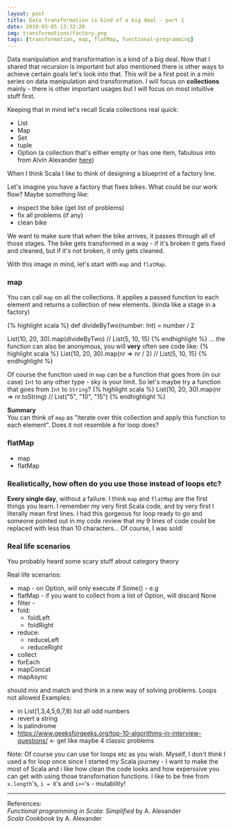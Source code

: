 ```yaml
---
layout: post
title: Data transformation is kind of a big deal - part 1
date: 2019-03-05 13:32:20
img: transformations/factory.png 
tags: [transformation, map, flatMap, functional-programming]
---
```

Data manipulation and transformation is a kind of a big deal. Now that I shared that recursion is important but also mentioned there is other ways to achieve certain goals let's look into that. This will be a first post in a mini series on data manipulation and transformation. I will focus on <b>collections</b> mainly - there is other important usages but I will focus on most intuitive stuff first.
<br>

Keeping that in mind let's recall Scala collections real quick:
* List
* Map
* Set
* tuple
* Option (a collection that's either empty or has one item, fabulous into from Alvin Alexander [here](https://alvinalexander.com/scala/using-scala-option-some-none-idiom-function-java-null))

When I think Scala I like to think of designing a blueprint of a factory line.
 
 


 Let's imagine you have a factory that fixes bikes. What could be our work flow? Maybe something like: 
* inspect the bike (get list of problems)
* fix all problems (if any)
* clean bike

We want to make sure that when the bike arrives, it passes through all of those stages. The bike gets transformed in a way - if it's broken it gets fixed and cleaned, but if it's not broken, it only gets cleaned.
<br>

With this image in mind, let's start with `map` and `flatMap`.<br>

### map
You can call `map` on all the collections. It applies a passed function to each element and returns a collection of new elements. (kinda like a stage in a factory)<br>

{% highlight scala %}
def divideByTwo(number: Int) = number / 2

List(10, 20, 30).map(divideByTwo) // List(5, 10, 15)
{% endhighlight %}
... the function can also be anonymous, you will <b>very</b> often see code like:
{% highlight scala %}
List(10, 20, 30).map(nr => nr / 2) // List(5, 10, 15)
{% endhighlight %}

Of course the function used in `map` can be a function that goes from (in our case) `Int` to any other type - sky is your limit. So let's maybe try a function that goes from `Int` to `String`?
{% highlight scala %}
List(10, 20, 30).map(nr => nr.toString) // List("5", "10", "15") 
{% endhighlight %}

<b>Summary</b><br>
You can think of `map` as "iterate over this collection and apply this function to each element". Does it not resemble a for loop does?

### flatMap



* map
* flatMap 


### Realistically, how often do you use those instead of loops etc?
<b>Every single day</b>, without a failure. I think `map` and `flatMap` are the first things you learn. I remember my very first Scala code, and by very first I literally mean first lines. I had this gorgeous for loop ready to go and someone pointed out in my code review that my 9 lines of code could be replaced with less than 10 characters... Of course, I was sold!

### Real life scenarios
You probably heard some scary stuff about category theory

Real life scenarios:
* map - on Option, will only execute if Some() - e.g
* flatMap - if you want to collect from a list of Option, will discard None
* filter - 
* fold:
    - foldLeft
    - foldRight
* reduce:
    - reduceLeft
    - reduceRight
* collect
* forEach
* mapConcat
* mapAsync



should mix and match and think in a new way of solving problems. Loops not allowed
Examples: <br>
* in List(1,3,4,5,6,7,8) list all odd numbers
* revert a string
* is palindrome
* https://www.geeksforgeeks.org/top-10-algorithms-in-interview-questions/ <- get like maybe 4 classic problems

Note:
Of course you can use for loops etc as you wish. Myself, I don't think I used a for loop once since I started my Scala journey - I want to make the most of Scala and i like how clean the code looks and how experssive you can get with using those transfornation functions. I like to be free from `x.length`'s, `i = 0`'s and `i++`'s - mutability!

----
References:<br>
_Functional programming in Scala: Simplified_ by A. Alexander<br>
_Scala Cookbook_ by A. Alexander